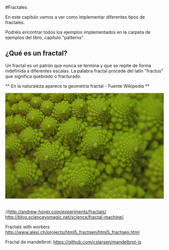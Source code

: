 #Fractales

En este capítulo vamos a ver como implementar diferentes tipos de fractales.

Podréis encontrar todos los ejemplos implementados en la carpeta de ejemplos del libro, capítulo "patterns".

## ¿Qué es un fractal?

Un fractal es un patrón que nunca se termina y que se repite de forma indefinida a diferentes escalas. La palabra fractal procede del latín "fractus" que significa quebrado o fracturado.

** En la naturaleza aparece la geometría fractal - Fuente Wikipedia **

![](https://github.com/rafinskipg/introductioncanvas/raw/master/img/teory/chapter_patterns/romanescu.jpg)

## 
//http://andrew-hoyer.com/experiments/fractals/
http://blog.sciencevsmagic.net/science/fractal-machine/

Fractals with workers 
http://www.alexi.ch/projects/html5_fractgen/html5_fractgen.html

Fractal de mandelbrot: https://github.com/cslarsen/mandelbrot-js